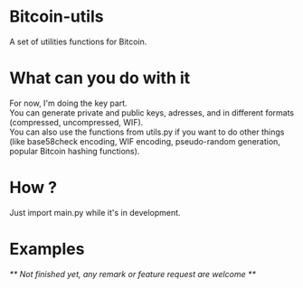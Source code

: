 # Bitcoin-utils
A set of utilities functions for Bitcoin.

# What can you do with it
For now, I'm doing the key part.  
You can generate private and public keys, adresses, and in different formats (compressed, uncompressed, WIF).  
You can also use the functions from utils.py if you want to do other things (like base58check encoding, WIF encoding, pseudo-random generation, popular Bitcoin hashing functions).  

# How ?
Just import main.py while it's in development.  

# Examples


_** Not finished yet, any remark or feature request are welcome **_
